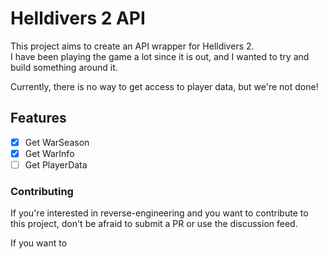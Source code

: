 # Helldivers 2 API

This project aims to create an API wrapper for Helldivers 2.<br />
I have been playing the game a lot since it is out, and I wanted to try and build something around it.<br />

Currently, there is no way to get access to player data, but we're not done!

## Features

- [X] Get WarSeason
- [X] Get WarInfo
- [ ] Get PlayerData

### Contributing

If you're interested in reverse-engineering and you want to contribute to this project, don't be afraid to submit a PR or use the discussion feed.<br />

If you want to 